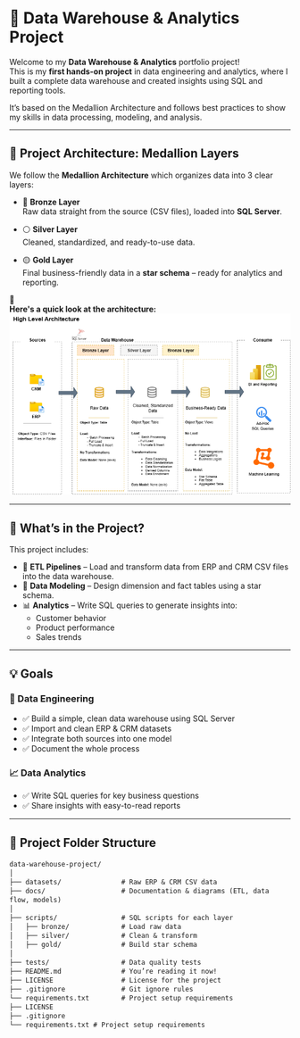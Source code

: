 # 🎯 Data Warehouse & Analytics Project

Welcome to my **Data Warehouse & Analytics** portfolio project!  
This is my **first hands-on project** in data engineering and analytics, where I built a complete data warehouse and created insights using SQL and reporting tools.  

It’s based on the Medallion Architecture and follows best practices to show my skills in data processing, modeling, and analysis.

---

## 🧱 Project Architecture: Medallion Layers

We follow the **Medallion Architecture** which organizes data into 3 clear layers:

- 🔸 **Bronze Layer**  
  Raw data straight from the source (CSV files), loaded into **SQL Server**.

- ⚪ **Silver Layer**  
  Cleaned, standardized, and ready-to-use data.

- 🟡 **Gold Layer**  
  Final business-friendly data in a **star schema** – ready for analytics and reporting.

📌  
**Here's a quick look at the architecture:**  
![Data Architecture](docs/Arch.drawio.png)

---

## 📘 What’s in the Project?

This project includes:

- 🔄 **ETL Pipelines** – Load and transform data from ERP and CRM CSV files into the data warehouse.
- 🧩 **Data Modeling** – Design dimension and fact tables using a star schema.
- 📊 **Analytics** – Write SQL queries to generate insights into:
  - Customer behavior  
  - Product performance  
  - Sales trends

---

## 💡 Goals

### 🔧 Data Engineering  
- ✅ Build a simple, clean data warehouse using SQL Server  
- ✅ Import and clean ERP & CRM datasets  
- ✅ Integrate both sources into one model  
- ✅ Document the whole process  

### 📈 Data Analytics  
- ✅ Write SQL queries for key business questions  
- ✅ Share insights with easy-to-read reports  

---

## 📂 Project Folder Structure

```text
data-warehouse-project/
│
├── datasets/               # Raw ERP & CRM CSV data
├── docs/                   # Documentation & diagrams (ETL, data flow, models)
│
├── scripts/                # SQL scripts for each layer
│   ├── bronze/             # Load raw data
│   ├── silver/             # Clean & transform
│   ├── gold/               # Build star schema
│
├── tests/                  # Data quality tests
├── README.md               # You’re reading it now!
├── LICENSE                 # License for the project
├── .gitignore              # Git ignore rules
└── requirements.txt        # Project setup requirements
├── LICENSE
├── .gitignore
└── requirements.txt # Project setup requirements
